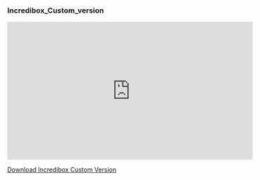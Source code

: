 ### Incredibox_Custom_version
<iframe width="560" height="315" src="https://youtu.be/LJb5x1kY_yQ" frameborder="0" allowfullscreen></iframe>

[Download Incredibox Custom Version](https://example.com/download-link)